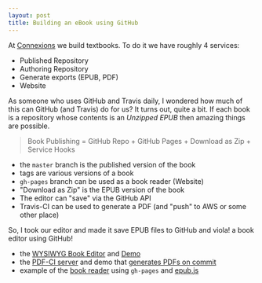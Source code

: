```yaml
---
layout: post
title: Building an eBook using GitHub
---
```


At [Connexions](http://cnx.org) we build textbooks. To do it we have roughly 4 services:

- Published Repository
- Authoring Repository
- Generate exports (EPUB, PDF)
- Website

As someone who uses GitHub and Travis daily, I wondered how much of this can GitHub (and Travis) do for us?
It turns out, quite a bit. If each book is a repository whose contents is an _Unzipped EPUB_ then amazing things are possible.

> Book Publishing = GitHub Repo + GitHub Pages + Download as Zip + Service Hooks

- the `master` branch is the published version of the book
- tags are various versions of a book
- `gh-pages` branch can be used as a book reader (Website)
- "Download as Zip" is the EPUB version of the book
- The editor can "save" via the GitHub API
- Travis-CI can be used to generate a PDF (and "push" to AWS or some other place)

So, I took our editor and made it save EPUB files to GitHub and viola! a book editor using GitHub!

- the [WYSIWYG Book Editor](https://github.com/oerpub/github-bookeditor) and [Demo](http://oerpub.github.io/github-bookeditor)
- the [PDF-CI server](https://github.com/philschatz/pdf-ci) and demo that [generates PDFs on commit](http://pdf.oerpub.org)
- example of the [book reader](http://philschatz.com/epub-anatomy/reader/) using `gh-pages` and [epub.js](https://github.com/futurepress/epub.js)
